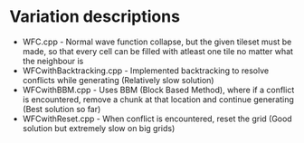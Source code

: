 # Variation descriptions
* WFC.cpp - Normal wave function collapse, but the given tileset must be made, so that every cell can be filled with atleast one tile no matter what the neighbour is
* WFCwithBacktracking.cpp - Implemented backtracking to resolve conflicts while generating (Relatively slow solution)
* WFCwithBBM.cpp - Uses BBM (Block Based Method), where if a conflict is encountered, remove a chunk at that location and continue generating (Best solution so far)
* WFCwithReset.cpp - When conflict is encountered, reset the grid (Good solution but extremely slow on big grids)
